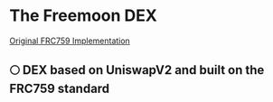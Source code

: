 # The Freemoon DEX

[Original FRC759 Implementation](https://github.com/FUSIONFoundation/FRC759)

## :full_moon: DEX based on UniswapV2 and built on the FRC759 standard